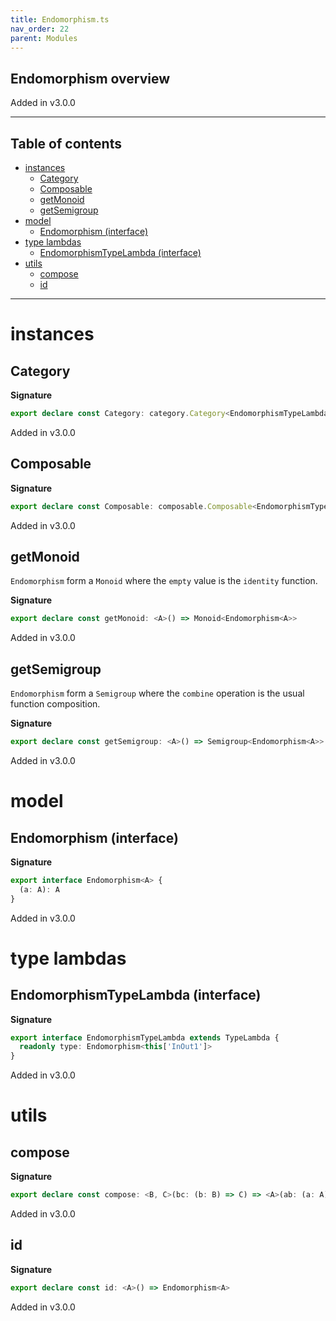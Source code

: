 ```yaml
---
title: Endomorphism.ts
nav_order: 22
parent: Modules
---
```


## Endomorphism overview

Added in v3.0.0

---

<h2 class="text-delta">Table of contents</h2>

- [instances](#instances)
  - [Category](#category)
  - [Composable](#composable)
  - [getMonoid](#getmonoid)
  - [getSemigroup](#getsemigroup)
- [model](#model)
  - [Endomorphism (interface)](#endomorphism-interface)
- [type lambdas](#type-lambdas)
  - [EndomorphismTypeLambda (interface)](#endomorphismtypelambda-interface)
- [utils](#utils)
  - [compose](#compose)
  - [id](#id)

---

# instances

## Category

**Signature**

```ts
export declare const Category: category.Category<EndomorphismTypeLambda>
```

Added in v3.0.0

## Composable

**Signature**

```ts
export declare const Composable: composable.Composable<EndomorphismTypeLambda>
```

Added in v3.0.0

## getMonoid

`Endomorphism` form a `Monoid` where the `empty` value is the `identity` function.

**Signature**

```ts
export declare const getMonoid: <A>() => Monoid<Endomorphism<A>>
```

Added in v3.0.0

## getSemigroup

`Endomorphism` form a `Semigroup` where the `combine` operation is the usual function composition.

**Signature**

```ts
export declare const getSemigroup: <A>() => Semigroup<Endomorphism<A>>
```

Added in v3.0.0

# model

## Endomorphism (interface)

**Signature**

```ts
export interface Endomorphism<A> {
  (a: A): A
}
```

Added in v3.0.0

# type lambdas

## EndomorphismTypeLambda (interface)

**Signature**

```ts
export interface EndomorphismTypeLambda extends TypeLambda {
  readonly type: Endomorphism<this['InOut1']>
}
```

Added in v3.0.0

# utils

## compose

**Signature**

```ts
export declare const compose: <B, C>(bc: (b: B) => C) => <A>(ab: (a: A) => B) => (a: A) => C
```

Added in v3.0.0

## id

**Signature**

```ts
export declare const id: <A>() => Endomorphism<A>
```

Added in v3.0.0

